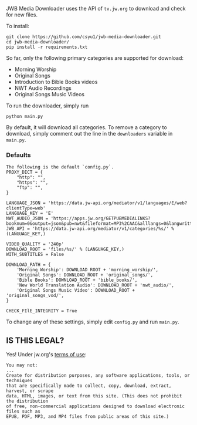 JWB Media Downloader uses the API of `tv.jw.org` to download and check for new files.

To install:

```
git clone https://github.com/csyu1/jwb-media-downloader.git
cd jwb-media-downloader/
pip install -r requirements.txt
```

So far, only the following primary categories are supported for download:
* Morning Worship
* Original Songs
* Introduction to Bible Books videos
* NWT Audio Recordings
* Original Songs Music Videos

To run the downloader, simply run
```
python main.py
```

By default, it will download all categories. To remove a category to download, simply comment out the line
in the `downloaders` variable in `main.py`.


### Defaults
```
The following is the default `config.py`.
PROXY_DICT = {
    "http": "",
    "https": "",
    "ftp": "",
}

LANGUAGE_JSON = 'https://data.jw-api.org/mediator/v1/languages/E/web?clientType=web'
LANGUAGE_KEY = 'E'
NWT_AUDIO_JSON = 'https://apps.jw.org/GETPUBMEDIALINKS?booknum=0&output=json&pub=nwt&fileformat=MP3%2CAAC&alllangs=0&langwritten=E&txtCMSLang=E'
JWB_API = 'https://data.jw-api.org/mediator/v1/categories/%s/' % (LANGUAGE_KEY,)

VIDEO_QUALITY = '240p'
DOWNLOAD_ROOT = 'files/%s/' % (LANGUAGE_KEY,)
WITH_SUBTITLES = False

DOWNLOAD_PATH = {
    'Morning Worship': DOWNLOAD_ROOT + 'morning_worship/',
    'Original Songs': DOWNLOAD_ROOT + 'original_songs/',
    'Bible Books': DOWNLOAD_ROOT + 'bible_books/',
    'New World Translation Audio': DOWNLOAD_ROOT + 'nwt_audio/',
    'Original Songs Music Video': DOWNLOAD_ROOT + 'original_songs_vod/',
}

CHECK_FIlE_INTEGRITY = True
```

To change any of these settings, simply edit `config.py` and run `main.py`.

## IS THIS LEGAL?
Yes! Under jw.org's [terms of use](https://www.jw.org/en/terms-of-use/#link2):
```
You may not:
...
Create for distribution purposes, any software applications, tools, or techniques
that are specifically made to collect, copy, download, extract, harvest, or scrape
data, HTML, images, or text from this site. (This does not prohibit the distribution
of free, non-commercial applications designed to download electronic files such as
EPUB, PDF, MP3, and MP4 files from public areas of this site.)
```
